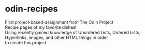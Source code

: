 # odin-recipes

First project-based-assignment from The Odin Project  
Recipe pages of my favorite dishes!  
Using recently gained knowledge of Unordered Lists, Ordered Lists,  
Hyperlinks, images, and other HTML things in order  
to create this project